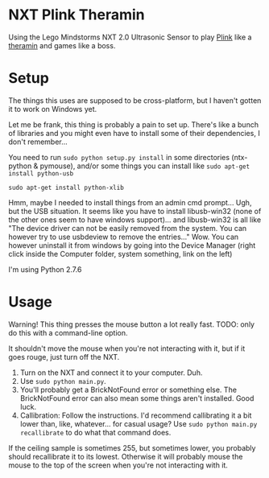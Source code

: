 
# NXT Plink Theramin

Using the Lego Mindstorms NXT 2.0 Ultrasonic Sensor to play [Plink](http://labs.dinahmoe.com/plink/) like a [theramin](https://en.wikipedia.org/wiki/Theremin) and games like a boss.

# Setup

The things this uses are supposed to be cross-platform, but I haven't gotten it to work on Windows yet.

Let me be frank, this thing is probably a pain to set up. There's like a bunch of libraries and you might even have to install some of their dependencies, I don't remember...

You need to run `sudo python setup.py install` in some directories (ntx-python & pymouse),
and/or some things you can install like `sudo apt-get install python-usb`

`sudo apt-get install python-xlib`

Hmm, maybe I needed to install things from an admin cmd prompt... Ugh, but the USB situation. It seems like you have to install libusb-win32 (none of the other ones seem to have windows support)... and libusb-win32 is all like "The device driver can not be easily removed from the system. You can however try to use ​usbdeview to remove the entries..." Wow. You can however uninstall it from windows by going into the Device Manager (right click inside the Computer folder, system something, link on the left)

I'm using Python 2.7.6

# Usage

Warning! This thing presses the mouse button a lot really fast. TODO: only do this with a command-line option.

It shouldn't move the mouse when you're not interacting with it, but if it goes rouge, just turn off the NXT.

1. Turn on the NXT and connect it to your computer. Duh.
2. Use `sudo python main.py`.
3. You'll probably get a BrickNotFound error or something else. The BrickNotFound error can also mean some things aren't installed. Good luck.
4. Callibration: Follow the instructions. I'd recommend callibrating it a bit lower than, like, whatever... for casual usage? Use `sudo python main.py recallibrate` to do what that command does.


If the ceiling sample is sometimes 255, but sometimes lower, you probably should recallibrate it to its lowest.
Otherwise it will probably mouse the mouse to the top of the screen when you're not interacting with it.


